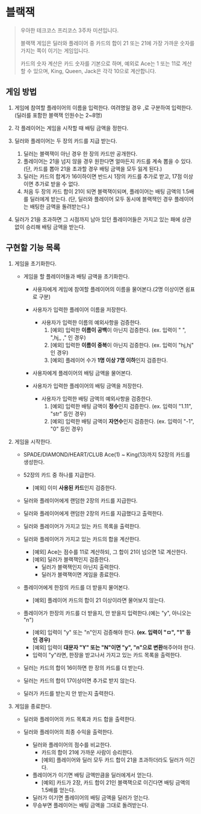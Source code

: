 # 블랙잭
> 우아한 테크코스 프리코스 3주차 미션입니다.
>
> 블랙잭 게임은 딜러와 플레이어 중 카드의 합이 21 또는 21에 가장 가까운 숫자를 가지는 쪽이 이기는 게임입니다.
>
> 카드의 숫자 계산은 카드 숫자를 기본으로 하며, 예외로 Ace는 1 또는 11로 계산할 수 있으며, King, Queen, Jack은 각각 10으로 계산합니다.

## 게임 방법
1. 게임에 참여할 플레이어의 이름을 입력한다. 여려명일 경우 ,로 구분하여 입력한다.(딜러를 포함한 블랙잭 인원수는 2~8명)
 
2. 각 플레이어는 게임을 시작할 때 배팅 금액을 정한다.

3. 딜러와 플레이어는 두 장의 카드를 지급 받는다.
    1. 딜러는 블랙잭이 아닌 경우 한 장의 카드만 공개한다.
    1. 플레이어는 21을 넘지 않을 경우 원한다면 얼마든지 카드를 계속 뽑을 수 있다.
    (단, 카드를 뽑아 21을 초과할 경우 배팅 금액을 모두 잃게 된다.)
    2. 딜러는 카드의 합계가 16이하이면 반드시 1장의 카드를 추가로 받고, 17점 이상이면 추가로 받을 수 없다.
    3. 처음 두 장의 카드 합이 21이 되면 블랙잭이되며, 플레이어는 배팅 금액의 1.5배를 딜러에게 받는다.
    (단, 딜러와 플레이어 모두 동시에 블랙잭인 경우 플레이어는 배팅한 금액을 돌려받는다.)

4. 딜러가 21을 초과하면 그 시점까지 남아 있던 플레이어들은 가지고 있는 패에 상관없이 승리해 배팅 금액을 받는다.

## 구현할 기능 목록
1. 게임을 초기화한다.
    * 게임을 할 플레이어들과 배팅 금액을 초기화한다.
        * 사용자에게 게임에 참여할 플레이어의 이름을 물어본다.(2명 이상이면 쉼표로 구분)
        * 사용자가 입력한 플레이어 이름을 저장한다.
            * 사용자가 입력한 이름의 예외사항을 검증한다.
                1. [예외] 입력한 **이름이 공백**이 아닌지 검증한다. (ex. 입력이 " ", ",hj,, ," 인 경우)
                2. [예외] 입력한 **이름이 중복**이 아닌지 검증한다. (ex. 입력이 "hj,hj" 인 경우)
                3. [예외] 플레이어 수가 **1명 이상 7명 이하**인지 검증한다.

        * 사용자에게 플레이어의 배팅 금액을 물어본다.
        * 사용자가 입력한 플레이어의 배팅 금액을 저장한다.
            * 사용자가 입력한 배팅 금액의 예외사항을 검증한다.
                1. [예외] 입력한 배팅 금액이 **정수**인지 검증한다. (ex. 입력이 "1.11", "str" 등인 경우)
                2. [예외] 입력한 배팅 금액이 **자연수**인지 검증한다. (ex. 입력이 "-1", "0" 등인 경우)

2. 게임을 시작한다.
    * SPADE/DIAMOND/HEART/CLUB Ace(1) ~ King(13)까지 52장의 카드를 생성한다.
    * 52장의 카드 중 하나를 지급한다.
        * [예외] 이미 **사용된 카드**인지 검증한다.

    * 딜러와 플레이어에게 랜덤한 2장의 카드를 지급한다.
    * 딜러와 플레이어에게 랜덤한 2장의 카드를 지급했다고 출력한다.

    * 딜러와 플레이어가 가지고 있는 카드 목록을 출력한다.
    * 딜러와 플레이어가 가지고 있는 카드의 합을 계산한다.
        * [예외] Ace는 점수를 11로 계산하되, 그 합이 21이 넘으면 1로 계산한다.
        * [예외] 딜러가 블랙잭인지 검증한다.
            * 딜러가 블랙잭인지 아닌지 출력한다.
            * 딜러가 블랙잭이면 게임을 종료한다.

    * 플레이어에게 한장의 카드를 더 받을지 물어본다.
        * [예외] 플레이어 카드의 합이 21 이상이라면 물어보지 않는다.
    * 플레이어가 한장의 카드를 더 받을지, 안 받을지 입력한다.(예는 "y", 아니오는 "n")
        * [예외] 입력이 "y" 또는 "n"인지 검증해야 한다. **(ex. 입력이 "ㅁ", "1" 등인 경우)**
        * [예외] 입력이 **대문자 "Y" 또는 "N"이면 "y", "n"으로 변환**해주어야 한다.
        * 입력이 "y"라면, 한장을 받고나서 가지고 있는 카드 목록을 출력한다.

    * 딜러는 카드의 합이 16이하면 한 장의 카드를 더 받는다.
    * 딜러는 카드의 합이 17이상이면 추가로 받지 않는다.
    * 딜러가 카드를 받는지 안 받는지 출력한다.

3. 게임을 종료한다.
    * 딜러와 플레이어의 카드 목록과 카드 합을 출력한다.

    * 딜러와 플레이어의 최종 수익을 출력한다.
        * 딜러와 플레이어의 점수를 비교한다.
            * 카드의 합이 21에 가까운 사람이 승리한다.
            * [예외] 플레이어와 딜러 모두 카드 합이 21을 초과하더라도 딜러가 이긴다.
        * 플레이어가 이기면 배팅 금액만큼을 딜러에게서 얻는다.
            * [예외] 카드가 2장, 카드 합이 21인 블랙잭으로 이긴다면 배팅 금액의 1.5배를 얻는다.
        * 딜러가 이기면 플레이어의 배팅 금액을 딜러가 얻는다.
        * 무승부면 플레이어는 배팅 금액을 그대로 돌려받는다.
